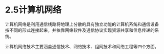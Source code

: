 # 2.5计算机网络

计算机网络是利用通信线路将地理上分散的具有独立功能的计算机系统和通信设备按不同的形式连接起来，并依靠网络软件及通信协议实现资源共享和信息传递的系统。

计算机网络技术主要涵盖通信技术、网络技术、组网技术和网络工程等四个方面。